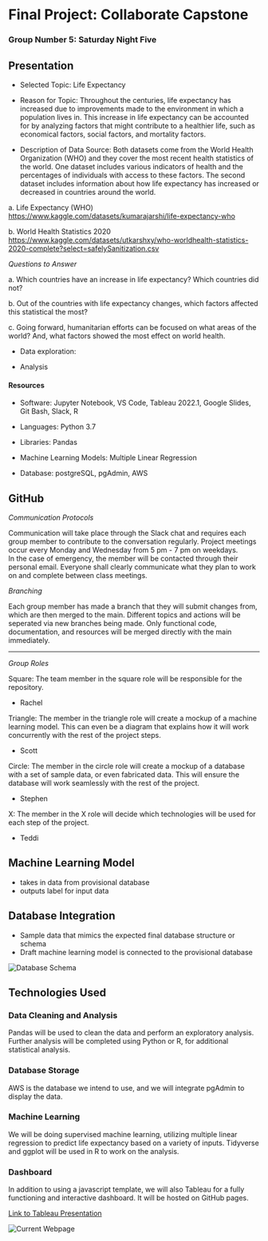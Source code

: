 # Final Project: Collaborate Capstone
### Group Number 5: Saturday Night Five

## Presentation 

- Selected Topic: Life Expectancy

- Reason for Topic: Throughout the centuries, life expectancy has increased due to improvements made to the environment in which a population lives in. This increase in life expectancy can be accounted for by analyzing factors that might contribute to a healthier life, such as economical factors, social factors, and mortality factors. 

- Description of Data Source: Both datasets come from the World Health Organization (WHO) and they cover the most recent health statistics of the world. One dataset  includes various indicators of health and the percentages of individuals with access to these factors. The second dataset includes information about how life expectancy has increased or decreased in countries around the world. 

a. Life Expectancy (WHO) https://www.kaggle.com/datasets/kumarajarshi/life-expectancy-who 

b. World Health Statistics 2020 https://www.kaggle.com/datasets/utkarshxy/who-worldhealth-statistics-2020-complete?select=safelySanitization.csv

*Questions to Answer*
 
a. Which countries have an increase in life expectancy? Which countries did not?

b. Out of the countries with life expectancy changes, which factors affected this statistical the most?

c. Going forward, humanitarian efforts can be focused on what areas of the world? And, what factors showed the most effect on world health. 

- Data exploration: 


- Analysis

#### Resources

- Software: Jupyter Notebook, VS Code, Tableau 2022.1, Google Slides, Git Bash, Slack, R

- Languages: Python 3.7

- Libraries: Pandas

- Machine Learning Models: Multiple Linear Regression

- Database: postgreSQL, pgAdmin, AWS

## GitHub

*Communication Protocols*

Communication will take place through the Slack chat and requires each group member to contribute to the conversation regularly. Project meetings occur every Monday and Wednesday from 5 pm - 7 pm on weekdays.  
In the case of emergency, the member will be contacted through their personal email. Everyone shall clearly communicate what they plan to work on and complete between class meetings. 

*Branching*

Each group member has made a branch that they will submit changes from, which are then merged to the main. Different topics and actions will be seperated via new branches being made. Only functional code, documentation, and resources will be merged directly with the main immediately. 

------------------------------------------------------
*Group Roles*

Square: The team member in the square role will be responsible for the repository. 

- Rachel 

Triangle: The member in the triangle role will create a mockup of a machine learning model. This can even be a diagram that explains how it will work concurrently with the rest of the project steps.

- Scott

Circle: The member in the circle role will create a mockup of a database with a set of sample data, or even fabricated data. This will ensure the database will work seamlessly with the rest of the project.

- Stephen

X: The member in the X role will decide which technologies will be used for each step of the project.

- Teddi


## Machine Learning Model

- takes in data from provisional database
- outputs label for input data

## Database Integration

- Sample data that mimics the expected final database structure or schema
- Draft machine learning model is connected to the provisional database

![Database Schema](https://user-images.githubusercontent.com/102566199/186817825-14790d50-8761-49b7-93c8-703cc23aac0c.png)

## Technologies Used

### Data Cleaning and Analysis

Pandas will be used to clean the data and perform an exploratory analysis. Further analysis will be completed using Python or R, for additional statistical analysis.

### Database Storage

AWS is the database we intend to use, and we will integrate pgAdmin to display the data.

### Machine Learning

We will be doing supervised machine learning, utilizing multiple linear regression to predict life expectancy based on a variety of inputs. Tidyverse and ggplot will be used in R to work on the analysis.

### Dashboard

In addition to using a javascript template, we will also Tableau for a fully functioning and interactive dashboard. It will be hosted on GitHub pages.

[Link to Tableau Presentation](https://public.tableau.com/app/profile/theodora.nutaitis.lopez/viz/LifeExpectancyAnalysis_16619270458320/LifeExpectancyAnalysis)

![Current Webpage](https://user-images.githubusercontent.com/102566199/186820770-9eef7019-acc3-45ad-b236-ee10b6876c04.png)
